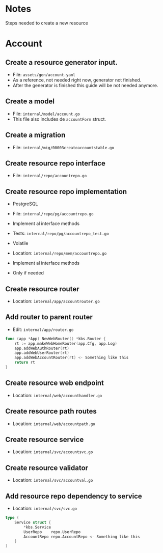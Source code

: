 # Notes

Steps needed to create a new resource

# Account

## Create a resource generator input.
  * File: `assets/gen/account.yaml`
  * As a reference, not needed right now, generator not finished.
  * After the generator is finished this guide will be not needed anymore.

## Create a model

  * File: `internal/model/account.go`
  * This file also includes de `accountForm` struct.

## Create a migration

  * File: `internal/mig/00003createaccountstable.go`

## Create resource repo interface

  * File: `internal/repo/accountrepo.go`

## Create resource repo implementation

  * PostgreSQL
  * File: `internal/repo/pg/accountrepo.go`
  * Implement al interface methods
  * Tests: `internal/repo/pg/accountrepo_test.go`

  * Volatile
  * Location: `internal/repo/mem/accountrepo.go`
  * Implement al interface methods
  * Only if needed

## Create resource router

  * Location: `internal/app/accountrouter.go`

## Add router to parent router

  * Edit: `internal/app/router.go`

```go
func (app *App) NewWebRouter() *kbs.Router {
	rt := app.makeWebHomeRouter(app.Cfg, app.Log)
	app.addWebAuthRouter(rt)
	app.addWebUserRouter(rt)
	app.addWebAccountRouter(rt) <- Something like this
	return rt
}
```

## Create resource web endpoint

  * Location: `internal/web/accounthandler.go`

## Create resource path routes

  * Location: `internal/web/accountpath.go`

## Create resource service

  * Location: `internal/svc/accountsvc.go`

## Create resource validator

  * Location: `internal/svc/accountval.go`

## Add resource repo dependency to service

  * Location: `internal/svc/svc.go`

```go
type (
	Service struct {
		*kbs.Service
		UserRepo    repo.UserRepo
		AccountRepo repo.AccountRepo <- Something like this
	}
)
```

